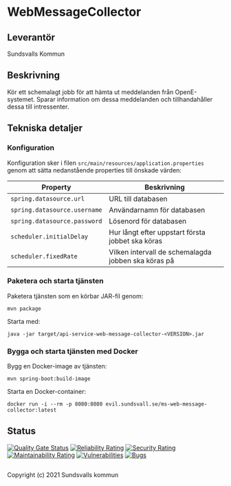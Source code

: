 # WebMessageCollector

## Leverantör

Sundsvalls Kommun

## Beskrivning

Kör ett schemalagt jobb för att hämta ut meddelanden från OpenE-systemet. Sparar information om
dessa meddelanden och tillhandahåller dessa till intressenter.

## Tekniska detaljer

### Konfiguration

Konfiguration sker i filen `src/main/resources/application.properties` genom att sätta nedanstående
properties till önskade värden:

| Property                     | Beskrivning                                         |
|------------------------------|-----------------------------------------------------|
| `spring.datasource.url`      | URL till databasen                                  |
| `spring.datasource.username` | Användarnamn för databasen                          |
| `spring.datasource.password` | Lösenord för databasen                              |
| `scheduler.initialDelay`     | Hur långt efter uppstart första jobbet ska köras    |
| `scheduler.fixedRate`        | Vilken intervall de schemalagda jobben ska köras på |

### Paketera och starta tjänsten

Paketera tjänsten som en körbar JAR-fil genom:

```
mvn package
```

Starta med:

```
java -jar target/api-service-web-message-collector-<VERSION>.jar
```

### Bygga och starta tjänsten med Docker

Bygg en Docker-image av tjänsten:

```
mvn spring-boot:build-image
```

Starta en Docker-container:

```
docker run -i --rm -p 8080:8080 evil.sundsvall.se/ms-web-message-collector:latest
```

## Status

[![Quality Gate Status](https://sonarcloud.io/api/project_badges/measure?project=Sundsvallskommun_api-service-web-message-collector&metric=alert_status)](https://sonarcloud.io/summary/overall?id=Sundsvallskommun_api-service-web-message-collector)
[![Reliability Rating](https://sonarcloud.io/api/project_badges/measure?project=Sundsvallskommun_api-service-web-message-collector&metric=reliability_rating)](https://sonarcloud.io/summary/overall?id=Sundsvallskommun_api-service-web-message-collector)
[![Security Rating](https://sonarcloud.io/api/project_badges/measure?project=Sundsvallskommun_api-service-web-message-collector&metric=security_rating)](https://sonarcloud.io/summary/overall?id=Sundsvallskommun_api-service-web-message-collector)
[![Maintainability Rating](https://sonarcloud.io/api/project_badges/measure?project=Sundsvallskommun_api-service-web-message-collector&metric=sqale_rating)](https://sonarcloud.io/summary/overall?id=Sundsvallskommun_api-service-web-message-collector)
[![Vulnerabilities](https://sonarcloud.io/api/project_badges/measure?project=Sundsvallskommun_api-service-web-message-collector&metric=vulnerabilities)](https://sonarcloud.io/summary/overall?id=Sundsvallskommun_api-service-web-message-collector)
[![Bugs](https://sonarcloud.io/api/project_badges/measure?project=Sundsvallskommun_api-service-web-message-collector&metric=bugs)](https://sonarcloud.io/summary/overall?id=Sundsvallskommun_api-service-web-message-collector)

##  

Copyright (c) 2021 Sundsvalls kommun
